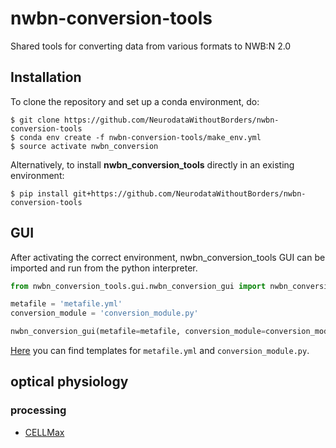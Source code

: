 # nwbn-conversion-tools
Shared tools for converting data from various formats to NWB:N 2.0

## Installation
To clone the repository and set up a conda environment, do:
```
$ git clone https://github.com/NeurodataWithoutBorders/nwbn-conversion-tools
$ conda env create -f nwbn-conversion-tools/make_env.yml
$ source activate nwbn_conversion
```

Alternatively, to install **nwbn_conversion_tools** directly in an existing environment:
```
$ pip install git+https://github.com/NeurodataWithoutBorders/nwbn-conversion-tools
```

## GUI
After activating the correct environment, nwbn_conversion_tools GUI can be imported and run from the python interpreter.
```python
from nwbn_conversion_tools.gui.nwbn_conversion_gui import nwbn_conversion_gui

metafile = 'metafile.yml'
conversion_module = 'conversion_module.py'

nwbn_conversion_gui(metafile=metafile, conversion_module=conversion_module)
```
[Here](https://github.com/NeurodataWithoutBorders/nwbn-conversion-tools/tree/master/nwbn_conversion_tools/gui) you can find templates for `metafile.yml` and `conversion_module.py`.


## optical physiology
### processing
* [CELLMax](https://github.com/NeurodataWithoutBorders/nwbn-conversion-tools/blob/master/nwbn_conversion_tools/ophys/processing/CELLMax/README.md)
